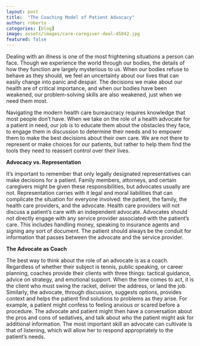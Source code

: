 ```yaml
---
layout: post
title:  "The Coaching Model of Patient Advocacy"
author: roberto
categories: [blog]
image: assets/images/care-caregiver-deal-45842.jpg
featured: false
---
```


Dealing with an illness is one of the most frightening situations a person can face. Though we experience the world through our bodies, the details of how they function are largely mysterious to us. When our bodies refuse to behave as they should, we feel an uncertainty about our lives that can easily change into panic and despair. The decisions we make about our health are of critical importance, and when our bodies have been weakened, our problem-solving skills are also weakened, just when we need them most.

Navigating the modern health care bureaucracy requires knowledge that most people don’t have. When we take on the role of a health advocate for a patient in need, our job is to educate them about the obstacles they face, to engage them in discussion to determine their needs and to empower them to make the best decisions about their own care. We are not there to represent or make choices for our patients, but rather to help them find the tools they need to reassert control over their lives.  

**Advocacy vs. Representation**

It’s important to remember that only legally designated representatives can make decisions for a patient. Family members, attorneys, and certain caregivers might be given these responsibilities, but advocates usually are not. Representation carries with it legal and moral liabilities that can complicate the situation for everyone involved: the patient, the family, the health care providers, and the advocate. Health care providers will not discuss a patient’s care with an independent advocate. Advocates should not directly engage with any service provider associated with the patient’s care. This includes handling money, speaking to insurance agents and signing any sort of document.  The patient should always be the conduit for information that passes between the advocate and the service provider. 

**The Advocate as Coach**

The best way to think about the role of an advocate is as a coach. Regardless of whether their subject is tennis, public speaking, or career planning, coaches provide their clients with three things: tactical guidance, advice on strategy, and emotional support.  When the time comes to act, it is the client who must swing the racket, deliver the address, or land the job. Similarly, the advocate, through discussion, suggests options, provides context and helps the patient find solutions to problems as they arise. For example, a patient might confess to feeling anxious or scared before a procedure. The advocate and patient might then have a conversation about the pros and cons of sedatives, and talk about who the patient might ask for additional information. The most important skill an advocate can cultivate is that of listening, which will allow her to respond appropriately to the patient’s needs.
